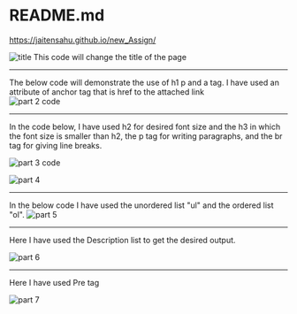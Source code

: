 # README.md
https://jaitensahu.github.io/new_Assign/

![title](https://github.com/jaitensahu/new_Assign/assets/127736781/8dee8363-5f93-4b2d-bb65-dd46888e54e9)   This code will change the title of the page
<hr>

The below code will demonstrate the use of h1 p and a tag. I have used an attribute of anchor tag that is href to the attached link  
![part 2 code](https://github.com/jaitensahu/new_Assign/assets/127736781/6a8a694f-ae9f-4601-ab08-891931483a01)
<hr>
In the code below, I have used h2 for desired font size and the h3 in which the font size is smaller than h2, the p tag for writing paragraphs, and the br tag for giving line breaks.

![part 3 code](https://github.com/jaitensahu/new_Assign/assets/127736781/05e86d2d-ae0f-4c21-882b-bf93b7adac18)

![part 4](https://github.com/jaitensahu/new_Assign/assets/127736781/ddb7c66c-847c-44a1-99f7-ed456ebfa16f)

<hr>

In the below code I have used the unordered list "ul" and the ordered list "ol". 
![part 5](https://github.com/jaitensahu/new_Assign/assets/127736781/e76fbda5-1b7b-403b-8a08-d2d6a20143a3)

<hr>
Here I have used the Description list to get the desired output.

![part 6](https://github.com/jaitensahu/new_Assign/assets/127736781/cbf36619-abd6-41e3-8ce7-b8c998f63e50)

<hr>
Here I have used Pre tag 

![part 7](https://github.com/jaitensahu/new_Assign/assets/127736781/039339de-0d78-4b3a-8c81-4f94331060d2)
